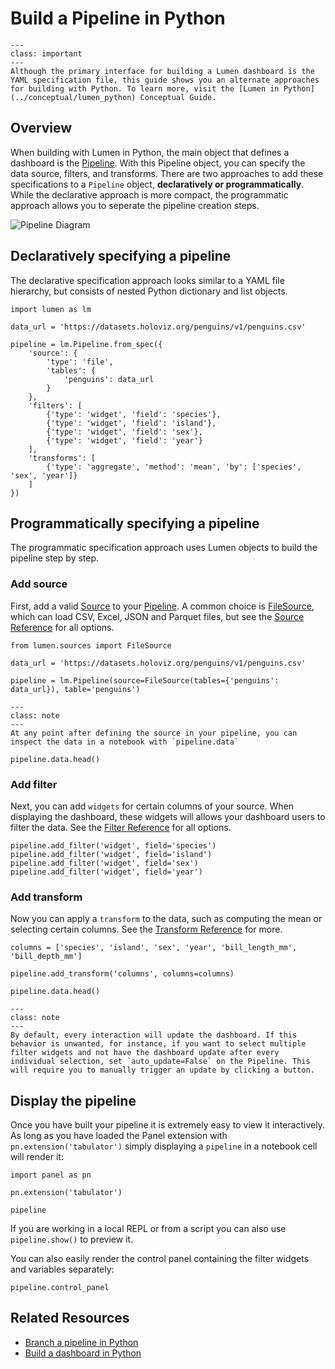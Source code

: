 # Build a Pipeline in Python

```{admonition} What does this guide solve?
---
class: important
---
Although the primary interface for building a Lumen dashboard is the YAML specification file, this guide shows you an alternate approaches for building with Python. To learn more, visit the [Lumen in Python](../conceptual/lumen_python) Conceptual Guide.
```

## Overview

When building with Lumen in Python, the main object that defines a dashboard is the [Pipeline](lumen.pipeline.Pipeline). With this Pipeline object, you can specify the data source, filters, and transforms. There are two approaches to add these specifications to a `Pipeline` object, **declaratively or programmatically**. While the declarative approach is more compact, the programmatic approach allows you to seperate the pipeline creation steps.

![Pipeline Diagram](../../_static/pipeline_diagram.png)

## Declaratively specifying a pipeline

The declarative specification approach looks similar to a YAML file hierarchy, but consists of nested Python dictionary and list objects.

```{pyodide}
import lumen as lm

data_url = 'https://datasets.holoviz.org/penguins/v1/penguins.csv'

pipeline = lm.Pipeline.from_spec({
    'source': {
        'type': 'file',
        'tables': {
            'penguins': data_url
        }
    },
    'filters': [
        {'type': 'widget', 'field': 'species'},
        {'type': 'widget', 'field': 'island'},
        {'type': 'widget', 'field': 'sex'},
        {'type': 'widget', 'field': 'year'}
    ],
    'transforms': [
        {'type': 'aggregate', 'method': 'mean', 'by': ['species', 'sex', 'year']}
    ]
})
```

## Programmatically specifying a pipeline

The programmatic specification approach uses Lumen objects to build the pipeline step by step.

### Add source

First, add a valid [Source](lumen.sources.base.Source) to your [Pipeline](lumen.pipeline.Pipeline). A common choice is [FileSource](lumen.sources.base.FileSource), which can load CSV, Excel, JSON and Parquet files, but see the [Source Reference](lumen.sources.base.Source) for all options.

```{pyodide}
from lumen.sources import FileSource

data_url = 'https://datasets.holoviz.org/penguins/v1/penguins.csv'

pipeline = lm.Pipeline(source=FileSource(tables={'penguins': data_url}), table='penguins')
```

```{admonition} Preview the data
---
class: note
---
At any point after defining the source in your pipeline, you can inspect the data in a notebook with `pipeline.data`
```

```{pyodide}
pipeline.data.head()
```

### Add filter

Next, you can add `widgets` for certain columns of your source. When displaying the dashboard, these widgets will allows your dashboard users to filter the data. See the [Filter Reference](lumen.filters.base.Filter) for all options.

```{pyodide}
pipeline.add_filter('widget', field='species')
pipeline.add_filter('widget', field='island')
pipeline.add_filter('widget', field='sex')
pipeline.add_filter('widget', field='year')
```

### Add transform

Now you can apply a `transform` to the data, such as computing the mean or selecting certain columns. See the [Transform Reference](lumen.transforms.base.Transform) for more.

```{pyodide}
columns = ['species', 'island', 'sex', 'year', 'bill_length_mm', 'bill_depth_mm']

pipeline.add_transform('columns', columns=columns)

pipeline.data.head()
```

```{admonition} Manually update dashboard
---
class: note
---
By default, every interaction will update the dashboard. If this behavior is unwanted, for instance, if you want to select multiple filter widgets and not have the dashboard update after every individual selection, set `auto_update=False` on the Pipeline. This will require you to manually trigger an update by clicking a button.
```

## Display the pipeline

Once you have built your pipeline it is extremely easy to view it interactively. As long as you have loaded the Panel extension with `pn.extension('tabulator')` simply displaying a `pipeline` in a notebook cell will render it:

```{pyodide}
import panel as pn

pn.extension('tabulator')

pipeline
```

If you are working in a local REPL or from a script you can also use `pipeline.show()` to preview it.

You can also easily render the control panel containing the filter widgets and variables separately:

```{pyodide}
pipeline.control_panel
```

## Related Resources

* [Branch a pipeline in Python](chain_python)
* [Build a dashboard in Python](../data_visualization/dashboard_python)
